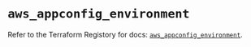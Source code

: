 # `aws_appconfig_environment`

Refer to the Terraform Registory for docs: [`aws_appconfig_environment`](https://registry.terraform.io/providers/hashicorp/aws/5.28.0/docs/resources/appconfig_environment).
